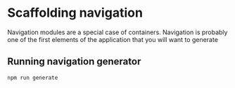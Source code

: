 # Scaffolding navigation

Navigation modules are a special case of containers. Navigation is probably one of the first elements of the application that you will want to generate 

## Running navigation generator

```
npm run generate
```
